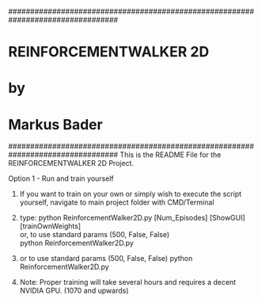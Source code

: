 #################################################################################
#																				#
#																				#
#								REINFORCEMENTWALKER 2D							#
#										 by										#
#									Markus Bader 								#
#################################################################################
This is the README File for the REINFORCEMENTWALKER 2D Project. 

Option 1 - Run and train yourself 
1) If you want to train on your own or simply wish to execute the script yourself, navigate to main project folder with CMD/Terminal 
2) type: 
    python ReinforcementWalker2D.py [Num_Episodes] [ShowGUI] [trainOwnWeights]    
  	or, to use standard params (500, False, False)        
	  python ReinforcementWalker2D.py 
2) or to use standard params (500, False, False) 
    python ReinforcementWalker2D.py 

	
3) Note: Proper training will take several hours and requires a decent NVIDIA GPU. (1070 and upwards) 
